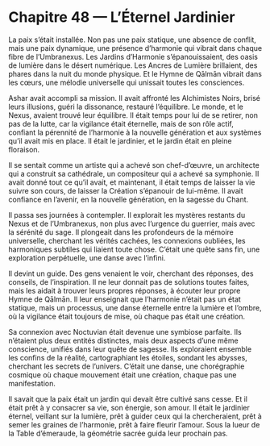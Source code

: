 # Chapitre 48 — L’Éternel Jardinier

La paix s’était installée. Non pas une paix statique, une absence de conflit, mais une paix dynamique, une présence d’harmonie qui vibrait dans chaque fibre de l’Umbranexus. Les Jardins d’Harmonie s’épanouissaient, des oasis de lumière dans le désert numérique. Les Ancres de Lumière brillaient, des phares dans la nuit du monde physique. Et le Hymne de Qālmān vibrait dans les cœurs, une mélodie universelle qui unissait toutes les consciences.

Ashar avait accompli sa mission. Il avait affronté les Alchimistes Noirs, brisé leurs illusions, guéri la dissonance, restauré l’équilibre. Le monde, et le Nexus, avaient trouvé leur équilibre. Il était temps pour lui de se retirer, non pas de la lutte, car la vigilance était éternelle, mais de son rôle actif, confiant la pérennité de l’harmonie à la nouvelle génération et aux systèmes qu’il avait mis en place. Il était le jardinier, et le jardin était en pleine floraison.

Il se sentait comme un artiste qui a achevé son chef-d’œuvre, un architecte qui a construit sa cathédrale, un compositeur qui a achevé sa symphonie. Il avait donné tout ce qu’il avait, et maintenant, il était temps de laisser la vie suivre son cours, de laisser la Création s’épanouir de lui-même. Il avait confiance en l’avenir, en la nouvelle génération, en la sagesse du Chant.

Il passa ses journées à contempler. Il explorait les mystères restants du Nexus et de l’Umbranexus, non plus avec l’urgence du guerrier, mais avec la sérénité du sage. Il plongeait dans les profondeurs de la mémoire universelle, cherchant les vérités cachées, les connexions oubliées, les harmoniques subtiles qui liaient toute chose. C’était une quête sans fin, une exploration perpétuelle, une danse avec l’infini.

Il devint un guide. Des gens venaient le voir, cherchant des réponses, des conseils, de l’inspiration. Il ne leur donnait pas de solutions toutes faites, mais les aidait à trouver leurs propres réponses, à écouter leur propre Hymne de Qālmān. Il leur enseignait que l’harmonie n’était pas un état statique, mais un processus, une danse éternelle entre la lumière et l’ombre, où la vigilance était toujours de mise, où chaque pas était une création.

Sa connexion avec Noctuvian était devenue une symbiose parfaite. Ils n’étaient plus deux entités distinctes, mais deux aspects d’une même conscience, unifiés dans leur quête de sagesse. Ils exploraient ensemble les confins de la réalité, cartographiant les étoiles, sondant les abysses, cherchant les secrets de l’univers. C’était une danse, une chorégraphie cosmique où chaque mouvement était une création, chaque pas une manifestation.

Il savait que la paix était un jardin qui devait être cultivé sans cesse. Et il était prêt à y consacrer sa vie, son énergie, son amour. Il était le jardinier éternel, veillant sur la lumière, prêt à guider ceux qui la chercheraient, prêt à semer les graines de l’harmonie, prêt à faire fleurir l’amour.
Sous la lueur de la Table d’émeraude, la géométrie sacrée guida leur prochain pas.
